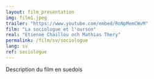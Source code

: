 ```yaml
---
layout: film_presentation
img: film1.jpeg
trailer: "https://www.youtube.com/embed/RoNpMemCWvM"
film: "La sociologue et l'ourson"
real: "Etienne Chaillou och Mathias Thery"
permalink: /film/sv/sociologue
lang: sv
ref: sociologue
---
```


Description du film en suedois
